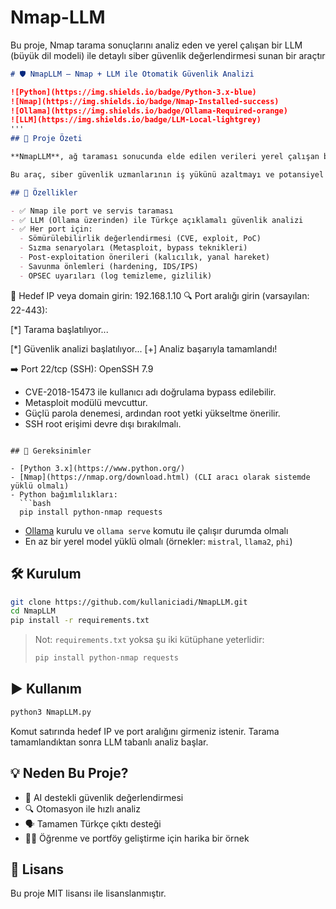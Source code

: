 # Nmap-LLM
Bu proje, Nmap tarama sonuçlarını analiz eden ve yerel çalışan bir LLM (büyük dil modeli) ile detaylı siber güvenlik değerlendirmesi sunan bir araçtır

```markdown
# 🛡️ NmapLLM – Nmap + LLM ile Otomatik Güvenlik Analizi

![Python](https://img.shields.io/badge/Python-3.x-blue)
![Nmap](https://img.shields.io/badge/Nmap-Installed-success)
![Ollama](https://img.shields.io/badge/Ollama-Required-orange)
![LLM](https://img.shields.io/badge/LLM-Local-lightgrey)
'''
## 📌 Proje Özeti

**NmapLLM**, ağ taraması sonucunda elde edilen verileri yerel çalışan bir LLM (büyük dil modeli) ile analiz ederek Türkçe açıklamalar sunan bir güvenlik analiz aracıdır.

Bu araç, siber güvenlik uzmanlarının iş yükünü azaltmayı ve potansiyel açıklara dair hızlı değerlendirme yapabilmeyi hedefler.

## 🚀 Özellikler

- ✅ Nmap ile port ve servis taraması
- ✅ LLM (Ollama üzerinden) ile Türkçe açıklamalı güvenlik analizi
- ✅ Her port için:
  - Sömürülebilirlik değerlendirmesi (CVE, exploit, PoC)
  - Sızma senaryoları (Metasploit, bypass teknikleri)
  - Post-exploitation önerileri (kalıcılık, yanal hareket)
  - Savunma önlemleri (hardening, IDS/IPS)
  - OPSEC uyarıları (log temizleme, gizlilik)
```

🎯 Hedef IP veya domain girin: 192.168.1.10
🔍 Port aralığı girin (varsayılan: 22-443):

\[\*] Tarama başlatılıyor...

\[\*] Güvenlik analizi başlatılıyor...
\[+] Analiz başarıyla tamamlandı!

➡️ Port 22/tcp (SSH): OpenSSH 7.9

* CVE-2018-15473 ile kullanıcı adı doğrulama bypass edilebilir.
* Metasploit modülü mevcuttur.
* Güçlü parola denemesi, ardından root yetki yükseltme önerilir.
* SSH root erişimi devre dışı bırakılmalı.

````

## 🔧 Gereksinimler

- [Python 3.x](https://www.python.org/)
- [Nmap](https://nmap.org/download.html) (CLI aracı olarak sistemde yüklü olmalı)
- Python bağımlılıkları:
  ```bash
  pip install python-nmap requests
````

* [Ollama](https://ollama.com/download) kurulu ve `ollama serve` komutu ile çalışır durumda olmalı
* En az bir yerel model yüklü olmalı (örnekler: `mistral`, `llama2`, `phi`)

## 🛠️ Kurulum

```bash
git clone https://github.com/kullaniciadi/NmapLLM.git
cd NmapLLM
pip install -r requirements.txt
```

> Not: `requirements.txt` yoksa şu iki kütüphane yeterlidir:
>
> ```bash
> pip install python-nmap requests
> ```

## ▶️ Kullanım

```bash
python3 NmapLLM.py
```

Komut satırında hedef IP ve port aralığını girmeniz istenir. Tarama tamamlandıktan sonra LLM tabanlı analiz başlar.

## 💡 Neden Bu Proje?

* 🧠 AI destekli güvenlik değerlendirmesi
* 🔍 Otomasyon ile hızlı analiz
* 🗣️ Tamamen Türkçe çıktı desteği
* 👨‍💻 Öğrenme ve portföy geliştirme için harika bir örnek

## 📄 Lisans

Bu proje MIT lisansı ile lisanslanmıştır.
